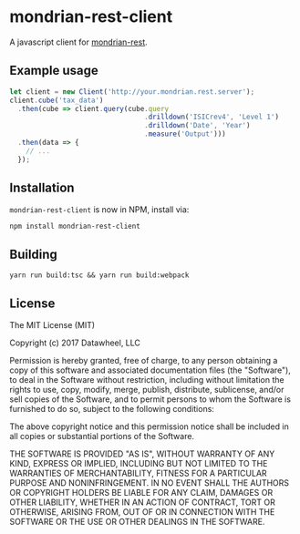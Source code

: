 # mondrian-rest-client

A javascript client for [mondrian-rest](https://github.com/jazzido/mondrian-rest).

## Example usage

``` javascript
let client = new Client('http://your.mondrian.rest.server');
client.cube('tax_data')
  .then(cube => client.query(cube.query
                                 .drilldown('ISICrev4', 'Level 1')
                                 .drilldown('Date', 'Year')
                                 .measure('Output')))
  .then(data => {
    // ...
  });

```

## Installation

`mondrian-rest-client` is now in NPM, install via:

`npm install mondrian-rest-client`

## Building

```
yarn run build:tsc && yarn run build:webpack
```

## License

The MIT License (MIT)

Copyright (c) 2017 Datawheel, LLC

Permission is hereby granted, free of charge, to any person obtaining a copy
of this software and associated documentation files (the "Software"), to deal
in the Software without restriction, including without limitation the rights
to use, copy, modify, merge, publish, distribute, sublicense, and/or sell
copies of the Software, and to permit persons to whom the Software is
furnished to do so, subject to the following conditions:

The above copyright notice and this permission notice shall be included in all
copies or substantial portions of the Software.

THE SOFTWARE IS PROVIDED "AS IS", WITHOUT WARRANTY OF ANY KIND, EXPRESS OR
IMPLIED, INCLUDING BUT NOT LIMITED TO THE WARRANTIES OF MERCHANTABILITY,
FITNESS FOR A PARTICULAR PURPOSE AND NONINFRINGEMENT. IN NO EVENT SHALL THE
AUTHORS OR COPYRIGHT HOLDERS BE LIABLE FOR ANY CLAIM, DAMAGES OR OTHER
LIABILITY, WHETHER IN AN ACTION OF CONTRACT, TORT OR OTHERWISE, ARISING FROM,
OUT OF OR IN CONNECTION WITH THE SOFTWARE OR THE USE OR OTHER DEALINGS IN THE
SOFTWARE.
